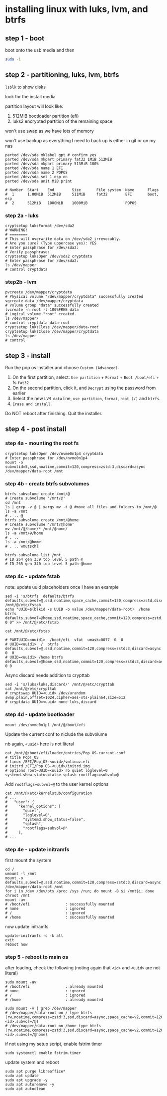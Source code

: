 # installing linux with luks, lvm, and btrfs

## step 1 - boot

boot onto the usb media and then

```bash
sudo -i
```

## step 2 - partitioning, luks, lvm, btrfs

`lsblk` to show disks

look for the install media

partition layout will look like:

1. 512MiB bootloader partition (efi)
2. luks2 encrypted partition of the remaining space

won't use swap as we have lots of memory

won't use backup as everything I need to back up is either in git or on my nas

```shell
parted /dev/sda mklabel gpt # confirm yes
parted /dev/sda mkpart primary fat32 1MiB 512MiB
parted /dev/sda mkpart primary 513MiB 100%
parted /dev/sda name 1 EFI
parted /dev/sda name 2 POPOS
parted /dev/sda set 1 esp on
parted /dev/sda unit MiB print

# Number  Start    End        Size       File system  Name      Flags
#  1      1.00MiB  512MiB     511MiB     fat32        EFI       boot, esp
#  2      512MiB   1000MiB    1000MiB                 POPOS
```

### step 2a - luks

```shell
cryptsetup luksFormat /dev/sda2
# WARNING!
# ========
# This will overwrite data on /dev/sda2 irrevocably.
# Are you sure? (Type uppercase yes): YES
# Enter passphrase for /dev/sda2:
# Verify passphrase:
cryptsetup luksOpen /dev/sda2 cryptdata
# Enter passphrase for /dev/sda2:
ls /dev/mapper
# control cryptdata
```

### step2b - lvm

```shell
pvcreate /dev/mapper/cryptdata
# Physical volume "/dev/mapper/cryptdata" successfully created
vgcreate data /dev/mapper/cryptdata
# Volume group "data" successfully created
lvcreate -n root -l 100%FREE data
# Logical volume "root" created.
ls /dev/mapper/
# control cryptdata data-root
cryptsetup luksClose /dev/mapper/data-root
cryptsetup luksClose /dev/mapper/cryptdata
ls /dev/mapper
# control
```

## step 3 - install

Run the pop os installer and choose `Custom (Advanced)`.

1. On the first partition, select: `Use partition` + `Format` + `Boot /boot/efi` + fs `fat32`
2. On the second partition, click it, and `Decrypt` using the password from earlier
3. Select the new `LVM data` line, `use partition`, `format`, `root (/)` and `btrfs`.
4. `Erase and install`.

Do NOT reboot after finishing. Quit the installer.

## step 4 - post install

### step 4a - mounting the root fs

```shell
cryptsetup luksOpen /dev/nvme0n1p4 cryptdata
# Enter passphrase for /dev/nvme0n1p4
mount -o subvolid=5,ssd,noatime,commit=120,compress=zstd:3,discard=async /dev/mapper/data-root /mnt
```

### step 4b - create btrfs subvolumes

```shell
btrfs subvolume create /mnt/@
# Create subvolume '/mnt/@'
cd /mnt
ls | grep -v @ | xargs mv -t @ #move all files and folders to /mnt/@
ls -a /mnt
# . .. @
btrfs subvolume create /mnt/@home
# Create subvolume '/mnt/@home'
mv /mnt/@/home/* /mnt/@home/
ls -a /mnt/@/home
# . ..
ls -a /mnt/@home
# . .. wmutschl

btrfs subvolume list /mnt
# ID 264 gen 339 top level 5 path @
# ID 265 gen 340 top level 5 path @home
```

### step 4c - update fstab

note: update uuid placeholders once I have an example

```shell
sed -i 's/btrfs  defaults/btrfs  defaults,subvol=@,ssd,noatime,space_cache,commit=120,compress=zstd,discard=async/' /mnt/@/etc/fstab
echo "UUID=$(blkid -s UUID -o value /dev/mapper/data-root)  /home  btrfs  defaults,subvol=@home,ssd,noatime,space_cache,commit=120,compress=zstd,discard=async   0 0" >> /mnt/@/etc/fstab

cat /mnt/@/etc/fstab

# PARTUUID=<uuid1>  /boot/efi  vfat  umask=0077  0  0
# UUID=<uuid1>  /  btrfs  defaults,subvol=@,ssd,noatime,commit=120,compress=zstd:3,discard=async  0  0
# UUID=<uuid1> /home btrfs defaults,subvol=@home,ssd,noatime,commit=120,compress=zstd:3,discard=async 0 0
```

Async discard needs addition to crypttab

```shell
sed -i 's/luks/luks,discard/' /mnt/@/etc/crypttab
cat /mnt/@/etc/crypttab
# cryptswap UUID=<uuid> /dev/urandom swap,plain,offset=1024,cipher=aes-xts-plain64,size=512
# cryptdata UUID=<uuid> none luks,discard
```

### step 4d - update bootloader

```shell
mount /dev/nvme0n1p1 /mnt/@/boot/efi
```

Update the current conf to niclude the subvolume

nb again, `<uuid>` here is not literal

```shell
cat /mnt/@/boot/efi/loader/entries/Pop_OS-current.conf
# title Pop!_OS
# linux /EFI/Pop_OS-<uuid>/vmlinuz.efi
# initrd /EFI/Pop_OS-<uuid>/initrd.img
# options root=UUID=<uuid> ro quiet loglevel=0 systemd.show_status=false splash rootflags=subvol=@
```

Add `rootflags=subvol=@` to the user kernel options

```shell
cat /mnt/@/etc/kernelstub/configuration
# ...
#   "user": {
#     "kernel_options": [
#       "quiet",
#       "loglevel=0",
#       "systemd.show_status=false",
#       "splash",
#       "rootflags=subvol=@"
#     ],
# ...
```

### step 4e - update initramfs

first mount the system

```shell
cd /
umount -l /mnt
mount -o defaults,subvol=@,ssd,noatime,commit=120,compress=zstd:3,discard=async /dev/mapper/data-root /mnt
for i in /dev /dev/pts /proc /sys /run; do mount -B $i /mnt$i; done
chroot /mnt
mount -av
# /boot/efi                : successfully mounted
# none                     : ignored
# /                        : ignored
# /home                    : successfully mounted
```

now update initramfs

```shell
update-initramfs -c -k all
exit
reboot now
```

### step 5 - reboot to main os

after loading, check the following (noting again that `<id>` and `<uuid>` are not literal)

```shell
sudo mount -av
# /boot/efi                : already mounted
# none                     : ignored
# /                        : ignored
# /home                    : already mounted

sudo mount -v | grep /dev/mapper
# /dev/mapper/data-root on / type btrfs (rw,noatime,compress=zstd:3,ssd,discard=async,space_cache=v2,commit=120,subvolid=<id>,subvol=/@)
# /dev/mapper/data-root on /home type btrfs (rw,noatime,compress=zstd:3,ssd,discard=async,space_cache=v2,commit=120,subvolid=<id>,subvol=/@home)
```

if not using my setup script, enable fstrim timer

```shell
sudo systemctl enable fstrim.timer
```

update system and reboot

```shell
sudo apt purge libreoffice*
sudo apt update
sudo apt upgrade -y
sudo apt autoremove -y
sudo apt autoclean
```
